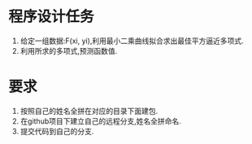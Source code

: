 # 程序设计任务
1. 给定一组数据:F(xi, yi),利用最小二乘曲线拟合求出最佳平方逼近多项式.
2. 利用所求的多项式,预测函数值.
# 要求
1. 按照自己的姓名全拼在对应的目录下面建包.
2. 在github项目下建立自己的远程分支,姓名全拼命名.
3. 提交代码到自己的分支.